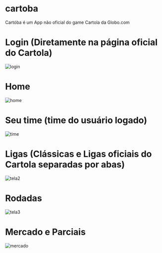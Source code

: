 # cartoba
Cartóba é um App não oficial do game Cartola da Globo.com

##

# Login (Diretamente na página oficial do Cartola)
![login](https://github.com/flavio-fgjj/cartoba/assets/9452793/91951165-3482-4a23-8909-4cc6bcbdad32)

# Home
![home](https://github.com/flavio-fgjj/cartoba/assets/9452793/4ac37865-a482-421b-968a-1c21a099adc9)

# Seu time (time do usuário logado)
![time](https://github.com/flavio-fgjj/cartoba/assets/9452793/65b7c567-fcf1-49de-a091-67e0a8be4afc)

# Ligas (Clássicas e Ligas oficiais do Cartola separadas por abas)
![tela2](https://github.com/flavio-fgjj/cartoba/assets/9452793/c35ad7d9-4e87-4bf1-9d79-56e072319e57)

# Rodadas
![tela3](https://github.com/flavio-fgjj/cartoba/assets/9452793/b8f6900b-c942-42d1-a565-4d18847b51a5)

# Mercado e Parciais
![mercado](https://github.com/flavio-fgjj/cartoba/assets/9452793/8e24dac7-d423-4675-9d70-0b3d64bbdfed)
